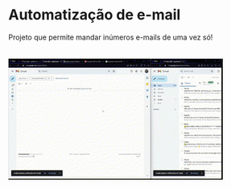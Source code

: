 # Automatização de e-mail
Projeto que permite mandar inúmeros e-mails de uma vez só!
<br> <br> <br>
![GIF de Exemplo](gif/gifreadme.gif)
<br> <br> <br>

